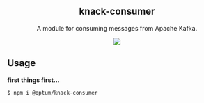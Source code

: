 <h2 align="center">
  knack-consumer
</h2>

<p align="center">
  A module for consuming messages from Apache Kafka.
</p>

<p align="center">
  <a href="https://github.com/xojs/xo"><img src="https://img.shields.io/badge/code_style-XO-5ed9c7.svg"></a>
</p>

## Usage

<b>first things first...</b>

```shell
$ npm i @optum/knack-consumer
```

